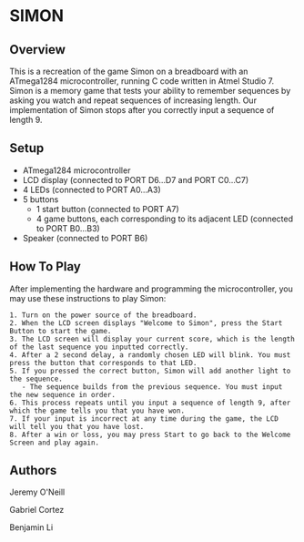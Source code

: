 SIMON
======

Overview
--------
This is a recreation of the game Simon on a breadboard with an ATmega1284 microcontroller, running C code written in Atmel Studio 7. Simon is a memory game that tests your ability to remember sequences by asking you watch and repeat sequences of increasing length. Our implementation of Simon stops after you correctly input a sequence of length 9.

Setup
-----
- ATmega1284 microcontroller
- LCD display (connected to PORT D6...D7 and PORT C0...C7)
- 4 LEDs (connected to PORT A0...A3)
- 5 buttons
  - 1 start button (connected to PORT A7)
  - 4 game buttons, each corresponding to its adjacent LED (connected to PORT B0...B3)
- Speaker (connected to PORT B6)

How To Play
-----------
After implementing the hardware and programming the microcontroller, you may use these instructions to play Simon:
```
1. Turn on the power source of the breadboard.
2. When the LCD screen displays "Welcome to Simon", press the Start Button to start the game.
3. The LCD screen will display your current score, which is the length of the last sequence you inputted correctly.
4. After a 2 second delay, a randomly chosen LED will blink. You must press the button that corresponds to that LED. 
5. If you pressed the correct button, Simon will add another light to the sequence.
   - The sequence builds from the previous sequence. You must input the new sequence in order.
6. This process repeats until you input a sequence of length 9, after which the game tells you that you have won. 
7. If your input is incorrect at any time during the game, the LCD will tell you that you have lost.
8. After a win or loss, you may press Start to go back to the Welcome Screen and play again. 

```

Authors
-------
Jeremy O'Neill

Gabriel Cortez

Benjamin Li
